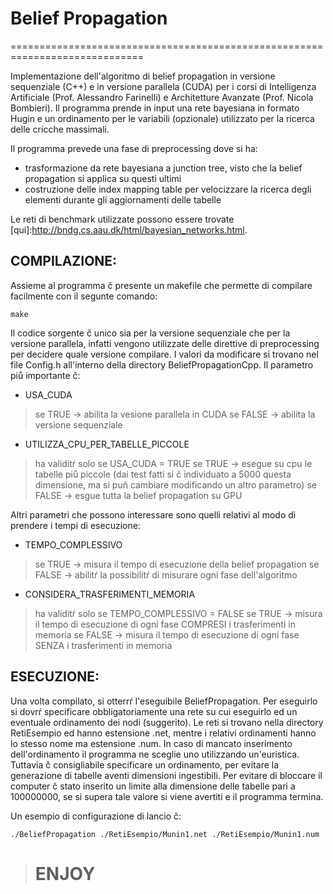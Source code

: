 # Belief Propagation 
=============================================================================

Implementazione dell'algoritmo di belief propagation in versione sequenziale (C++) e in versione parallela (CUDA)
per i corsi di Intelligenza Artificiale (Prof. Alessandro Farinelli) e Architetture Avanzate (Prof. Nicola Bombieri).
Il programma prende in input una rete bayesiana in formato Hugin e un ordinamento per le variabili (opzionale) utilizzato per la ricerca delle cricche massimali.


Il programma prevede una fase di preprocessing dove si ha:
- trasformazione da rete bayesiana a junction tree, visto che la belief propagation si applica su questi ultimi
- costruzione delle index mapping table per velocizzare la ricerca degli elementi durante gli aggiornamenti delle tabelle

Le reti di benchmark utilizzate possono essere trovate [qui]:http://bndg.cs.aau.dk/html/bayesian_networks.html.
 

## COMPILAZIONE:

Assieme al programma č presente un makefile che permette di compilare facilmente con il segunte comando:

	make

Il codice sorgente č unico sia per la versione sequenziale che per la versione parallela,
infatti vengono utilizzate delle direttive di preprocessing per decidere quale versione compilare.
I valori da modificare si trovano nel file Config.h all'interno della directory BeliefPropagationCpp.
Il parametro piů importante č:

- USA_CUDA
>	se TRUE  -> abilita la vesione parallela in CUDA
>	se FALSE -> abilita la versione sequenziale

- UTILIZZA_CPU_PER_TABELLE_PICCOLE
>	ha validitŕ solo se USA_CUDA = TRUE
>	se TRUE -> esegue su cpu le tabelle piů piccole (dai test fatti si č individuato a 5000 questa dimensione, ma si puň cambiare modificando un altro parametro)
>	se FALSE -> esgue tutta la belief propagation su GPU

Altri parametri che possono interessare sono quelli relativi al modo di prendere i tempi di esecuzione:

- TEMPO_COMPLESSIVO
>	se TRUE  -> misura il tempo di esecuzione della belief propagation
>	se FALSE -> abilitŕ la possibilitŕ di misurare ogni fase dell'algoritmo

- CONSIDERA_TRASFERIMENTI_MEMORIA
>	ha validitŕ solo se TEMPO_COMPLESSIVO = FALSE
>	se TRUE  -> misura il tempo di esecuzione di ogni fase COMPRESI i trasferimenti in memoria
>	se FALSE -> misura il tempo di esecuzione di ogni fase SENZA i trasferimenti in memoria


## ESECUZIONE:

Una volta compilato, si otterrŕ l'eseguibile BeliefPropagation.
Per eseguirlo si dovrŕ specificare obbligatoriamente una rete su cui eseguirlo ed un eventuale ordinamento dei nodi (suggerito).
Le reti si trovano nella directory RetiEsempio ed hanno estensione .net, mentre i relativi ordinamenti hanno lo stesso nome ma estensione .num.
In caso di mancato inserimento dell'ordinamento il programma ne sceglie uno utilizzando un'euristica. Tuttavia č consigliabile specificare un ordinamento, per evitare la generazione di tabelle aventi dimensioni ingestibili.
Per evitare di bloccare il computer č stato inserito un limite alla dimensione delle tabelle pari a 100000000, se si supera tale valore si viene avertiti e il programma termina.

Un esempio di configurazione di lancio č:

	./BeliefPropagation ./RetiEsempio/Munin1.net ./RetiEsempio/Munin1.num
	
> # ENJOY